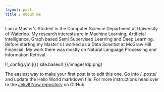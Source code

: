 ```yaml
---
layout: post
title : About me
---
```


I am a Master's Student in the Computer Science Department at University of Waterloo. My research interests are in Machine Learning, Artificial Intelligence, Graph based Semi Supervised Learning and Deep Learning.  Before starting my Master's I worked as a Data Scientist at McGraw Hill Financial. My work there was mostly on Natural Language Processing and Information Retrival.

![_config.yml]({{ site.baseurl }}/images/dp.png)

The easiest way to make your first post is to edit this one. Go into /_posts/ and update the Hello World markdown file. For more instructions head over to the [Jekyll Now repository](https://github.com/barryclark/jekyll-now) on GitHub.
